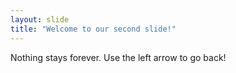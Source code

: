 ```yaml
---
layout: slide
title: "Welcome to our second slide!"
---
```

Nothing stays forever.
Use the left arrow to go back!
